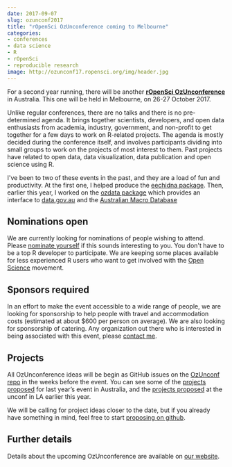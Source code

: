 ```yaml
---
date: 2017-09-07
slug: ozunconf2017
title: "rOpenSci OzUnconference coming to Melbourne"
categories:
- conferences
- data science
- R
- rOpenSci
- reproducible research
image: http://ozunconf17.ropensci.org/img/header.jpg
---
```


For a second year running, there will be another **[rOpenSci OzUnconference](http://ozunconf17.ropensci.org/)** in Australia. This one will be held in Melbourne, on 26-27 October 2017.

Unlike regular conferences, there are no talks and there is no pre-determined agenda.  It brings together scientists, developers, and open data enthusiasts from academia, industry, government, and non-profit to get together for a few days to work on R-related projects. The agenda is mostly decided during the conference itself, and involves participants dividing into small groups to work on the projects of most interest to them. Past projects have related to open data, data visualization, data publication and open science using R.

I've been to two of these events in the past, and they are a load of fun and productivity. At the first one, I helped produce the [eechidna package](/hyndsight/eechidna). Then, earlier this year, I worked on the [ozdata package](https://au-burgr.github.io/ozdata/) which provides an interface to [data.gov.au](https://data.gov.au) and the [Australian Macro Database](/hyndsight/ausmacrodata)

## Nominations open

We are currently looking for nominations of people wishing to attend. Please [nominate yourself](http://ozunconf17.ropensci.org/apply) if this sounds interesting to you. You don't have to be a top R developer to participate. We are keeping some places available for less experienced R users who want to get involved with the [Open Science](https://ropensci.org/) movement.

## Sponsors required

In an effort to make the event accessible to a wide range of people, we are looking for sponsorship to help people with travel and accommodation costs (estimated at about $600 per person on average). We are also looking for sponsorship of catering. Any organization out there who is interested in being associated with this event, please [contact me](mailto:Rob.Hyndman@monash.edu).

## Projects

All OzUnconference ideas will be begin as GitHub issues on the [OzUnconf repo](https://github.com/ropensci/ozunconf17/issues/) in the weeks before the event. You can see some of the [projects proposed](https://github.com/ropensci/auunconf/issues) for last year’s event in Australia, and the [projects proposed](https://github.com/ropensci/unconf17/issues) at the unconf in LA earlier this year.

We will be calling for project ideas closer to the date, but if you already have something in mind, feel free to start [proposing on github](https://github.com/ropensci/ozunconf17/issues/).

## Further details

Details about the upcoming OzUnconference are available on [our website](http://ozunconf17.ropensci.org/).
